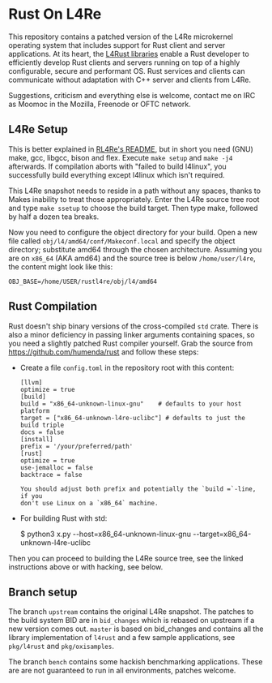 # Rust On L4Re

This repository contains a patched version of the L4Re microkernel operating
system that includes support for Rust client and server applications. At its
heart, the [L4Rust libraries](src/l4/pkg/l4rust) enable a Rust developer to
efficiently develop Rust clients and servers running on top of a highly
configurable, secure and performant OS. Rust services and clients can
communicate without adaptation with C++ server and clients from L4Re.

Suggestions, criticism and everything else is welcome, contact me on IRC as
Moomoc in the Mozilla, Freenode or OFTC network.

L4Re Setup
----------

This is better explained in [RL4Re's README](README.l4re), but in short you need
(GNU) make, gcc, libgcc, bison and flex. Execute `make setup` and `make -j4`
afterwards. If compilation aborts with "failed to build l4linux", you
successfully build everything except l4linux which isn't required.

This L4Re snapshot needs to reside in a path without any spaces, thanks to Makes
inability to treat those appropriately. Enter the L4Re source tree root and type
`make ssetup` to choose the build target. Then type make, followed by half a
dozen tea breaks.

Now you need to configure the object directory for your build. Open a new file
called `obj/l4/amd64/conf/Makeconf.local` and specify the object directory; substitute
amd64 through the chosen architecture. Assuming you are
on `x86_64` (AKA amd64) and the source tree is below `/home/user/l4re`, the
content might look like this:

    OBJ_BASE=/home/USER/rustl4re/obj/l4/amd64

Rust Compilation
----------------

Rust doesn't ship binary versions of the cross-compiled `std` crate. There is
also a minor deficiency in passing linker arguments containing spaces, so you
need a slightly patched Rust compiler yourself. Grab the source from
<https://github.com/humenda/rust> and follow these steps:

-   Create a file `config.toml` in the repository root with this content:

    ````
    [llvm]
    optimize = true
    [build]
    build = "x86_64-unknown-linux-gnu"    # defaults to your host platform
    target = ["x86_64-unknown-l4re-uclibc"] # defaults to just the build triple
    docs = false
    [install]
    prefix = '/your/preferred/path'
    [rust]
    optimize = true
    use-jemalloc = false
    backtrace = false

    You should adjust both prefix and potentially the `build =`-line, if you
    don't use Linux on a `x86_64` machine.
-   For building Rust with std:

    $ python3 x.py --host=x86_64-unknown-linux-gnu --target=x86_64-unknown-l4re-uclibc


Then you can proceed to building the L4Re source tree, see the linked
instructions above or with hacking, see below.

Branch setup
------------

The branch `upstream` contains the original L4Re snapshot. The patches to the
build system BID are in `bid_changes` which is rebased on upstream if a new
version comes out. `master` is based on bid_changes and contains all the library
implementation of `l4rust` and a few sample applications, see `pkg/l4rust` and `pkg/oxisamples`. 

The branch `bench` contains some hackish benchmarking applications. These are
are not guaranteed to run in all environments, patches welcome.
